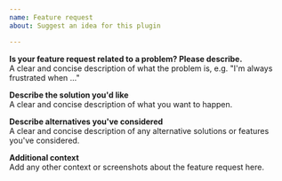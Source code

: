 ```yaml
---
name: Feature request
about: Suggest an idea for this plugin

---
```


**Is your feature request related to a problem? Please describe.**  
A clear and concise description of what the problem is, e.g. "I'm always frustrated when ..."

**Describe the solution you'd like**  
A clear and concise description of what you want to happen.

**Describe alternatives you've considered**  
A clear and concise description of any alternative solutions or features you've considered.

**Additional context**  
Add any other context or screenshots about the feature request here.
